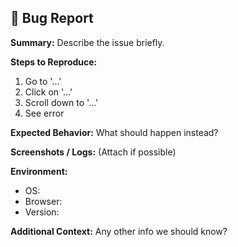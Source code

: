 ## 🐞 Bug Report

**Summary:**
Describe the issue briefly.

**Steps to Reproduce:**
1. Go to '...'
2. Click on '...'
3. Scroll down to '...'
4. See error

**Expected Behavior:**
What should happen instead?

**Screenshots / Logs:**
(Attach if possible)

**Environment:**
- OS:
- Browser:
- Version:

**Additional Context:**
Any other info we should know?
